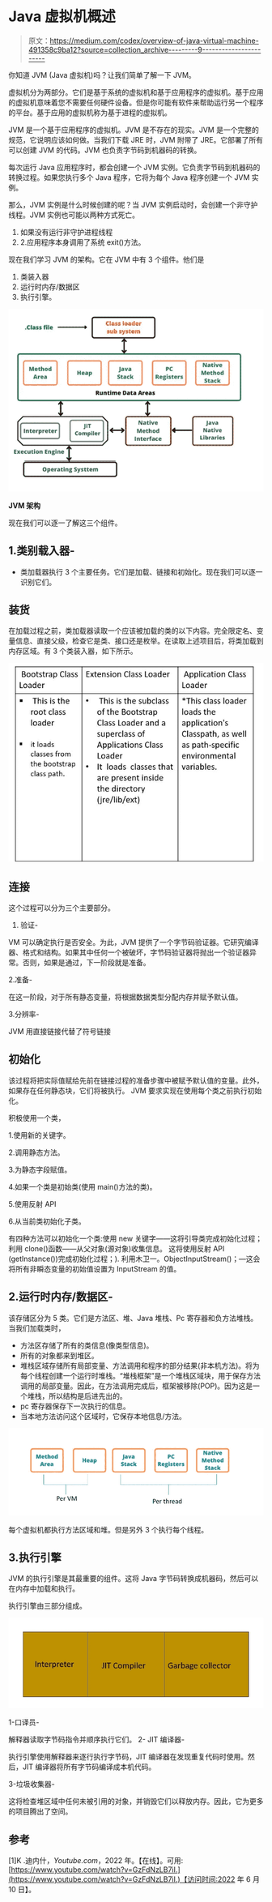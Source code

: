 # Java 虚拟机概述

> 原文：<https://medium.com/codex/overview-of-java-virtual-machine-491358c9ba12?source=collection_archive---------9----------------------->

你知道 JVM (Java 虚拟机)吗？让我们简单了解一下 JVM。

虚拟机分为两部分。它们是基于系统的虚拟机和基于应用程序的虚拟机。基于应用的虚拟机意味着您不需要任何硬件设备。但是你可能有软件来帮助运行另一个程序的平台。基于应用的虚拟机称为基于进程的虚拟机。

JVM 是一个基于应用程序的虚拟机。JVM 是不存在的现实。JVM 是一个完整的规范，它说明应该如何做。当我们下载 JRE 时，JVM 附带了 JRE。它部署了所有可以创建 JVM 的代码。JVM 也负责字节码到机器码的转换。

每次运行 Java 应用程序时，都会创建一个 JVM 实例。它负责字节码到机器码的转换过程。如果您执行多个 Java 程序，它将为每个 Java 程序创建一个 JVM 实例。

那么，JVM 实例是什么时候创建的呢？当 JVM 实例启动时，会创建一个非守护线程。JVM 实例也可能以两种方式死亡。

1.  如果没有运行非守护进程线程
2.  2.应用程序本身调用了系统 exit()方法。

现在我们学习 JVM 的架构。它在 JVM 中有 3 个组件。他们是

1.  类装入器
2.  运行时内存/数据区
3.  执行引擎。

![](img/38dc881b21f08948b8703e582b3cec3a.png)

**JVM 架构**

现在我们可以逐一了解这三个组件。

## 1.类别载入器-

*   类加载器执行 3 个主要任务。它们是加载、链接和初始化。现在我们可以逐一识别它们。

## 装货

在加载过程之前，类加载器读取一个应该被加载的类的以下内容。完全限定名、变量信息、直接父级，检查它是类、接口还是枚举。在读取上述项目后，将类加载到内存区域。有 3 个类装入器，如下所示。

![](img/bec3d958d5db973c21eecc6be0bad9c0.png)

## 连接

这个过程可以分为三个主要部分。

1.  验证-

VM 可以确定执行是否安全。为此，JVM 提供了一个字节码验证器。它研究编译器、格式和结构。如果其中任何一个被破坏，字节码验证器将抛出一个验证器异常。否则，如果是通过，下一阶段就是准备。

2.准备-

在这一阶段，对于所有静态变量，将根据数据类型分配内存并赋予默认值。

3.分辨率-

JVM 用直接链接代替了符号链接

## 初始化

该过程将把实际值赋给先前在链接过程的准备步骤中被赋予默认值的变量。此外，如果存在任何静态块，它们将被执行。
JVM 要求实现在使用每个类之前执行初始化。

积极使用一个类，

1.使用新的关键字。

2.调用静态方法。

3.为静态字段赋值。

4.如果一个类是初始类(使用 main()方法的类)。

5.使用反射 API

6.从当前类初始化子类。

有四种方法可以初始化一个类:使用 new 关键字——这将引导类完成初始化过程；
利用 clone()函数——从父对象(源对象)收集信息。
这将使用反射 API (getInstance())完成初始化过程；).
利用木卫一。ObjectInputStream()；—这会将所有非瞬态变量的初始值设置为 InputStream 的值。

## 2.运行时内存/数据区-

该存储区分为 5 类。它们是方法区、堆、Java 堆栈、Pc 寄存器和负方法堆栈。当我们加载类时，

*   方法区存储了所有的类信息(像类型信息)。
*   所有的对象都来到堆区。
*   堆栈区域存储所有局部变量、方法调用和程序的部分结果(非本机方法)。将为每个线程创建一个运行时堆栈。“堆栈框架”是一个堆栈区域块，用于保存方法调用的局部变量。因此，在方法调用完成后，框架被移除(POP)。因为这是一个堆栈，所以结构是后进先出的。
*   pc 寄存器保存下一次执行的信息。
*   当本地方法访问这个区域时，它保存本地信息/方法。

![](img/311cf7c5db0f70bfbe853f25d6f535aa.png)

每个虚拟机都执行方法区域和堆。但是另外 3 个执行每个线程。

## 3.执行引擎

JVM 的执行引擎是其最重要的组件。这将 Java 字节码转换成机器码，然后可以在内存中加载和执行。

执行引擎由三部分组成。

![](img/8b2982d7a4b81da59ea306246db9b549.png)

1-口译员-

解释器读取字节码指令并顺序执行它们。
2- JIT 编译器-

执行引擎使用解释器来逐行执行字节码，JIT 编译器在发现重复代码时使用。然后，JIT 编译器将所有字节码编译成本机代码。

3-垃圾收集器-

这将检查堆区域中任何未被引用的对象，并销毁它们以释放内存。因此，它为更多的项目腾出了空间。

## 参考

[1]K .迪内什，*Youtube.com*，2022 年。【在线】。可用:[https://www.youtube.com/watch?v=GzFdNzLB7iI.](https://www.youtube.com/watch?v=GzFdNzLB7iI.)【访问时间:2022 年 6 月 10 日】。